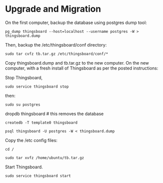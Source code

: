 # Upgrade and Migration

On the first computer, backup the database using postgres dump tool:
```text
pg_dump thingsboard --host=localhost --username postgres -W > thingsboard.dump
```
Then, backup the /etc/thingsboard/conf directory:
```text
sudo tar cvfz tb.tar.gz /etc/thingsboard/conf/*
```
Copy thingsboard.dump and tb.tar.gz to the new computer. On the new computer, with a fresh install of Thingsboard as per the posted instructions:

Stop Thingsboard, 
```text
sudo service thingsboard stop
```
then:
```text
sudo su postgres
```
dropdb thingsboard # this removes the database
```text
createdb -T template0 thingsboard
```
```text
psql thingsboard -U postgres -W < thingsboard.dump
```
Copy the /etc config files:
```text
cd /
```
```text
sudo tar xvfz /home/ubuntu/tb.tar.gz
```
Start Thingsboard.
```text
sudo service thingsboard start
```
